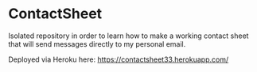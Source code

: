 # ContactSheet
 Isolated repository in order to learn how to make a working contact sheet that will send messages directly to my personal email.

Deployed via Heroku here: https://contactsheet33.herokuapp.com/
